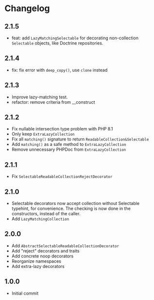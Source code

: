 # Changelog

## 2.1.5

* feat: add `LazyMatchingSelectable` for decorating non-collection `Selectable`
  objects, like Doctrine repositories.

## 2.1.4

* fix: fix error with `deep_copy()`, use `clone` instead

## 2.1.3

* Improve lazy-matching test.
* refactor: remove criteria from __construct

## 2.1.2

* Fix nullable intersection type problem with PHP 8.1
* Only keep `ExtraLazyCollection`
* Fix all `matching()` signature to return `ReadableCollection&Selectable`
* Add `matching()` as a safe method to `ExtraLazyCollection`
* Remove unnecessary PHPDoc from `ExtraLazyCollection`

## 2.1.1

* Fix `SelectableReadableCollectionRejectDecorator`

## 2.1.0

* Selectable decorators now accept collection without Selectable typehint, for
  convenience. The checking is now done in the constructors, instead of the
  caller.
* Add `LazyMatchingCollection`

## 2.0.0

* Add `AbstractSelectableReadableCollectionDecorator`
* Add "reject" decorators and traits
* Add concrete noop decorators
* Reorganize namespaces
* Add extra-lazy decorators

## 1.0.0

* Initial commit